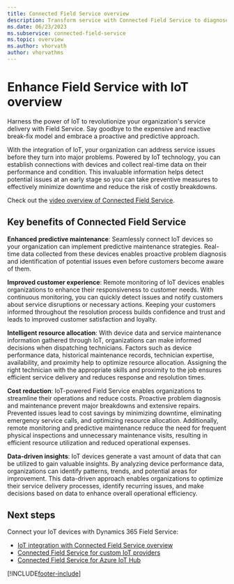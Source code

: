 ```yaml
---
title: Connected Field Service overview
description: Transform service with Connected Field Service to diagnose problems, remotely monitor, and dispatch technicians.
ms.date: 06/23/2023
ms.subservice: connected-field-service
ms.topic: overview
ms.author: vhorvath
author: vhorvathms
---
```


# Enhance Field Service with IoT overview

Harness the power of IoT to revolutionize your organization's service delivery with Field Service. Say goodbye to the expensive and reactive break-fix model and embrace a proactive and predictive approach.

With the integration of IoT, your organization can address service issues before they turn into major problems. Powered by IoT technology, you can establish connections with devices and collect real-time data on their performance and condition. This invaluable information helps detect potential issues at an early stage so you can take preventive measures to effectively minimize downtime and reduce the risk of costly breakdowns.

Check out the [video overview of Connected Field Service](https://www.youtube.com/watch?v=iMZpr5wVD_Q).

## Key benefits of Connected Field Service

**Enhanced predictive maintenance**: Seamlessly connect IoT devices so your organization can implement predictive maintenance strategies. Real-time data collected from these devices enables proactive problem diagnosis and identification of potential issues even before customers become aware of them.  

**Improved customer experience**: Remote monitoring of IoT devices enables organizations to enhance their responsiveness to customer needs. With continuous monitoring, you can quickly detect issues and notify customers about service disruptions or necessary actions. Keeping your customers informed throughout the resolution process builds confidence and trust and leads to improved customer satisfaction and loyalty.

**Intelligent resource allocation**: With device data and service maintenance information gathered through IoT, organizations can make informed decisions when dispatching technicians. Factors such as device performance data, historical maintenance records, technician expertise, availability, and proximity help to optimize resource allocation. Assigning the right technician with the appropriate skills and proximity to the job ensures efficient service delivery and reduces response and resolution times.

**Cost reduction**: IoT-powered Field Service enables organizations to streamline their operations and reduce costs. Proactive problem diagnosis and maintenance prevent major breakdowns and  extensive repairs. Prevented issues lead to cost savings by minimizing downtime, eliminating emergency service calls, and optimizing resource allocation. Additionally, remote monitoring and predictive maintenance reduce the need for frequent physical inspections and unnecessary maintenance visits, resulting in efficient resource utilization and reduced operational expenses.

**Data-driven insights**: IoT devices generate a vast amount of data that can be utilized to gain valuable insights. By analyzing device performance data, organizations can identify patterns, trends, and potential areas for improvement. This data-driven approach enables organizations to optimize their service delivery processes, identify recurring issues, and make decisions based on data to enhance overall operational efficiency.

## Next steps

Connect your IoT devices with Dynamics 365 Field Service:

- [IoT integration with Connected Field Service overview](cfs-connect-data-overview.md)
- [Connected Field Service for custom IoT providers](cfs-custom-iot-provider.md)
- [Connected Field Service for Azure IoT Hub](installation-setup-iothub.md)

[!INCLUDE[footer-include](../includes/footer-banner.md)]
